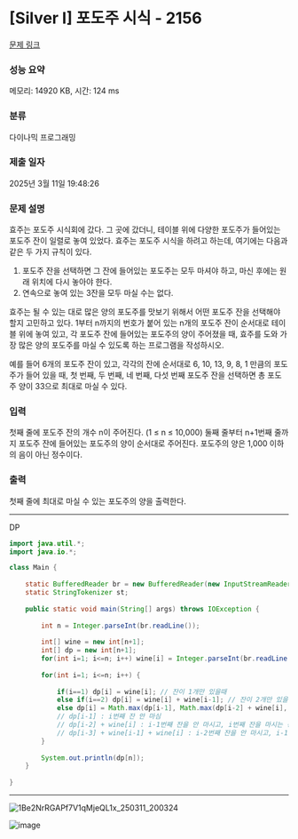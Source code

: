 # [Silver I] 포도주 시식 - 2156 

[문제 링크](https://www.acmicpc.net/problem/2156) 

### 성능 요약

메모리: 14920 KB, 시간: 124 ms

### 분류

다이나믹 프로그래밍

### 제출 일자

2025년 3월 11일 19:48:26

### 문제 설명

<p>효주는 포도주 시식회에 갔다. 그 곳에 갔더니, 테이블 위에 다양한 포도주가 들어있는 포도주 잔이 일렬로 놓여 있었다. 효주는 포도주 시식을 하려고 하는데, 여기에는 다음과 같은 두 가지 규칙이 있다.</p>

<ol>
	<li>포도주 잔을 선택하면 그 잔에 들어있는 포도주는 모두 마셔야 하고, 마신 후에는 원래 위치에 다시 놓아야 한다.</li>
	<li>연속으로 놓여 있는 3잔을 모두 마실 수는 없다.</li>
</ol>

<p>효주는 될 수 있는 대로 많은 양의 포도주를 맛보기 위해서 어떤 포도주 잔을 선택해야 할지 고민하고 있다. 1부터 n까지의 번호가 붙어 있는 n개의 포도주 잔이 순서대로 테이블 위에 놓여 있고, 각 포도주 잔에 들어있는 포도주의 양이 주어졌을 때, 효주를 도와 가장 많은 양의 포도주를 마실 수 있도록 하는 프로그램을 작성하시오. </p>

<p>예를 들어 6개의 포도주 잔이 있고, 각각의 잔에 순서대로 6, 10, 13, 9, 8, 1 만큼의 포도주가 들어 있을 때, 첫 번째, 두 번째, 네 번째, 다섯 번째 포도주 잔을 선택하면 총 포도주 양이 33으로 최대로 마실 수 있다.</p>

### 입력 

 <p>첫째 줄에 포도주 잔의 개수 n이 주어진다. (1 ≤ n ≤ 10,000) 둘째 줄부터 n+1번째 줄까지 포도주 잔에 들어있는 포도주의 양이 순서대로 주어진다. 포도주의 양은 1,000 이하의 음이 아닌 정수이다.</p>

### 출력 

 <p>첫째 줄에 최대로 마실 수 있는 포도주의 양을 출력한다.</p>

---

DP

```java
import java.util.*;
import java.io.*;

class Main {
    
    static BufferedReader br = new BufferedReader(new InputStreamReader(System.in));
    static StringTokenizer st;
    
    public static void main(String[] args) throws IOException {
        
        int n = Integer.parseInt(br.readLine());
        
        int[] wine = new int[n+1];
        int[] dp = new int[n+1];
        for(int i=1; i<=n; i++) wine[i] = Integer.parseInt(br.readLine());
        
        for(int i=1; i<=n; i++) {
            
            if(i==1) dp[i] = wine[i]; // 잔이 1개만 있을때
            else if(i==2) dp[i] = wine[i] + wine[i-1]; // 잔이 2개만 있을때
            else dp[i] = Math.max(dp[i-1], Math.max(dp[i-2] + wine[i], dp[i-3] + wine[i-1] + wine[i]));
            // dp[i-1] : i번째 잔 안 마심
            // dp[i-2] + wine[i] : i-1번째 잔을 안 마시고, i번째 잔을 마시는 경우
            // dp[i-3] + wine[i-1] + wine[i] : i-2번째 잔을 안 마시고, i-1번째, i번째 잔을 마시는 경우
        }
        
        System.out.println(dp[n]);
    }
    
}


```

---

![1Be2NrRGAPf7V1qMjeQL1x_250311_200324](https://github.com/user-attachments/assets/0bd25e37-f8ed-4d17-95ad-bf6d5fe6077c)


![image](https://github.com/user-attachments/assets/d0503a52-4bb4-4079-b765-12b742430b53)


